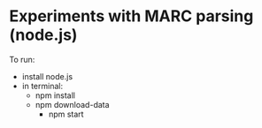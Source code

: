 # Experiments with MARC parsing (node.js)

To run:

- install node.js
- in terminal: 
	- npm install
  - npm download-data
	- npm start
